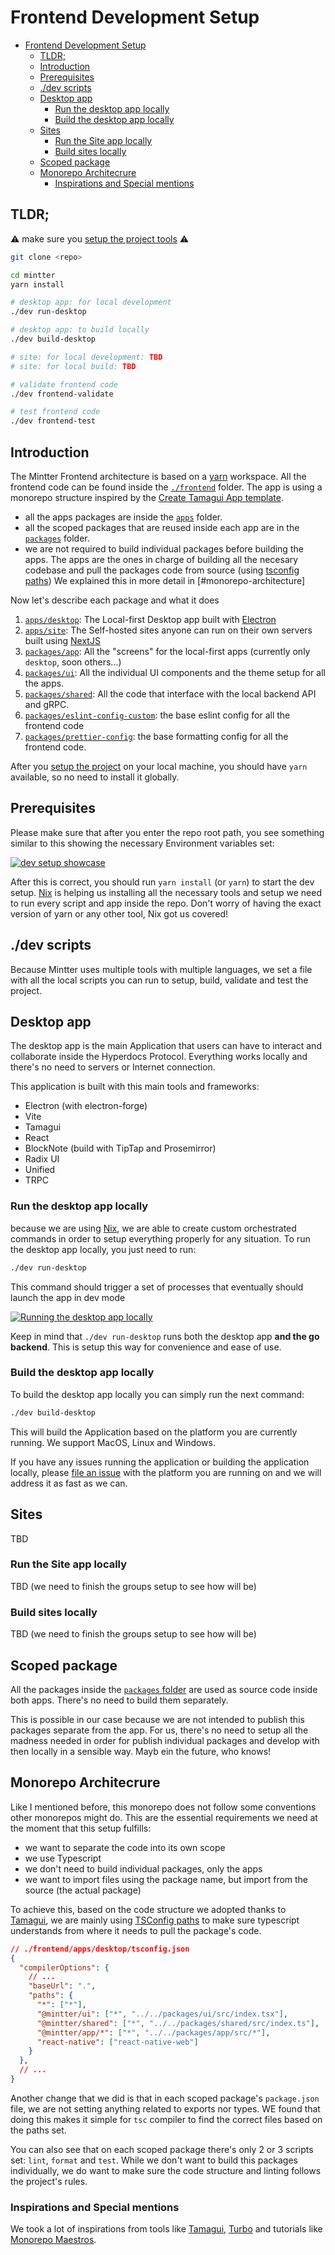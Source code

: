 # Frontend Development Setup
- [Frontend Development Setup](#frontend-development-setup)
  - [TLDR;](#tldr)
  - [Introduction](#introduction)
  - [Prerequisites](#prerequisites)
  - [./dev scripts](#dev-scripts)
  - [Desktop app](#desktop-app)
    - [Run the desktop app locally](#run-the-desktop-app-locally)
    - [Build the desktop app locally](#build-the-desktop-app-locally)
  - [Sites](#sites)
    - [Run the Site app locally](#run-the-site-app-locally)
    - [Build sites locally](#build-sites-locally)
  - [Scoped package](#scoped-package)
  - [Monorepo Architecrure](#monorepo-architecrure)
    - [Inspirations and Special mentions](#inspirations-and-special-mentions)

## TLDR;

⚠️ make sure you [setup the project tools](./dev-setup.md) ⚠️

```bash
git clone <repo>

cd mintter
yarn install

# desktop app: for local development
./dev run-desktop

# desktop app: to build locally
./dev build-desktop

# site: for local development: TBD
# site: for local build: TBD

# validate frontend code
./dev frontend-validate

# test frontend code
./dev frontend-test
```

## Introduction

The Mintter Frontend architecture is based on a [yarn](https://yarnpkg.com) workspace. All the frontend code can be found inside the [`./frontend`](../../frontend) folder. The app is using a monorepo structure inspired by the [Create Tamagui App template](https://tamagui.dev/docs/guides/create-tamagui-app).

- all the apps packages are inside the [`apps`](../../frontend/apps) folder.
- all the scoped packages that are reused inside each app are in the [`packages`](../../frontend/packages) folder.
- we are not required to build individual packages before building the apps. The apps are the ones in charge of building all the necesary codebase and pull the packages code from source (using [tsconfig paths](https://www.typescriptlang.org/tsconfig#paths)) We explained this in more detail in [#monorepo-architecture]

Now let's describe each package and what it does

1. [`apps/desktop`](../../frontend/packages/app): The Local-first Desktop app built with [Electron](https://electronjs.com)
1. [`apps/site`](../../frontend/packages/app): The Self-hosted sites anyone can run on their own servers built using [NextJS](https://nextjs.org)
1. [`packages/app`](../../frontend/packages/app): All the "screens" for the local-first apps (currently only `desktop`, soon others...)
1. [`packages/ui`](../../frontend/packages/ui): All the individual UI components and the theme setup for all the apps.
1. [`packages/shared`](../../frontend/packages/shared): All the code that interface with the local backend API and gRPC.
1. [`packages/eslint-config-custom`](../../frontend/packages/eslint-config-custom): the base eslint config for all the frontend code
1. [`packages/prettier-config`](../../frontend/packages/prettier-config): the base formatting config for all the frontend code.


After you [setup the project](./dev-setup) on your local machine, you should have `yarn` available, so no need to install it globally.

## Prerequisites

Please make sure that after you enter the repo root path, you see something similar to this showing the necessary Environment variables set:

[![dev setup showcase](https://img.youtube.com/vi/l5smHCf1AYA/0.jpg)](https://www.youtube.com/watch?v=l5smHCf1AYA)

After this is correct, you should run `yarn install` (or `yarn`) to start the dev setup. [Nix](./nix.md) is helping us installing all the necessary tools and setup we need to run every script and app inside the repo. Don't worry of having the exact version of yarn or any other tool, Nix got us covered!

## ./dev scripts

Because Mintter uses multiple tools with multiple languages, we set a file with all the local scripts you can run to setup, build, validate and test the project.

## Desktop app

The desktop app is the main Application that users can have to interact and collaborate inside the Hyperdocs Protocol. Everything works locally and there's no need to servers or Internet connection.

This application is built with this main tools and frameworks:

- Electron (with electron-forge)
- Vite
- Tamagui
- React
- BlockNote (build with TipTap and Prosemirror)
- Radix UI
- Unified
- TRPC

### Run the desktop app locally

because we are using [Nix](./nix), we are able to create custom orchestrated commands in order to setup everything properly for any situation. To run the desktop app locally, you just need to run:

```bash
./dev run-desktop
```

This command should trigger a set of processes that eventually should launch the app in dev mode

[![Running the desktop app locally](https://img.youtube.com/vi/EQDLgjfgp90/0.jpg)](https://www.youtube.com/watch?v=EQDLgjfgp90)

Keep in mind that `./dev run-desktop` runs both the desktop app **and the go backend**. This is setup this way for convenience and ease of use.

### Build the desktop app locally

To build the desktop app locally you can simply run the next command:

```bash
./dev build-desktop
```

This will build the Application based on the platform you are currently running. We support MacOS, Linux and Windows.

If you have any issues running the application or building the application locally, please [file an issue](https://github.com/mintterteam/mintter/issues/new/choose) with the platform you are running on and we will address it as fast as we can.

## Sites

TBD
### Run the Site app locally

TBD (we need to finish the groups setup to see how will be)
### Build sites locally

TBD (we need to finish the groups setup to see how will be)

## Scoped package

All the packages inside the [`packages` folder](../../frontend/packages) are used as source code inside both apps. There's no need to build them separately.

This is possible in our case because we are not intended to publish this packages separate from the app. For us, there's no need to setup all the madness needed in order for publish individual packages and develop with then locally in a sensible way. Mayb ein the future, who knows!

## Monorepo Architecrure

Like I mentioned before, this monorepo does not follow some conventions other monorepos might do. This are the essential requirements we need at the moment that this setup fulfills:

- we want to separate the code into its own scope
- we use Typescript
- we don't need to build individual packages, only the apps
- we want to import files using the package name, but import from the source (the actual package)

To achieve this, based on the code structure we adopted thanks to [Tamagui](https://tamagui.dev), we are mainly using [TSConfig paths](https://www.typescriptlang.org/tsconfig#paths) to make sure typescript understands from where it needs to pull the package's code.

```json
// ./frontend/apps/desktop/tsconfig.json
{
  "compilerOptions": {
    // ...
    "baseUrl": ".",
    "paths": {
      "*": ["*"],
      "@mintter/ui": ["*", "../../packages/ui/src/index.tsx"],
      "@mintter/shared": ["*", "../../packages/shared/src/index.ts"],
      "@mintter/app/*": ["*", "../../packages/app/src/*"],
      "react-native": ["react-native-web"]
    }
  },
  // ...
}
```

Another change that we did is that in each scoped package's `package.json` file, we are not setting anything related to exports nor types. WE found that doing this makes it simple for `tsc` compiler to find the correct files based on the paths set.

You can also see that on each scoped package there's only 2 or 3 scripts set: `lint`, `format` and `test`. While we don't want to build this packages individually, we do want to make sure the code structure and linting follows the project's rules.

### Inspirations and Special mentions

We took a lot of inspirations from tools like [Tamagui](https://tamagui.dev), [Turbo](https://turbo.build/repo) and tutorials like [Monorepo Maestros](https://www.shew.dev/monorepos).


